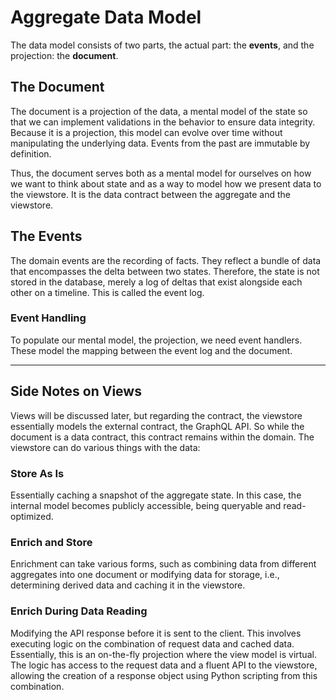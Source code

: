 # Aggregate Data Model

The data model consists of two parts, the actual part: the **events**, and the projection: the **document**.

## The Document
The document is a projection of the data, a mental model of the state so that we can implement validations in the behavior to ensure data integrity. Because it is a projection, this model can evolve over time without manipulating the underlying data. Events from the past are immutable by definition.

Thus, the document serves both as a mental model for ourselves on how we want to think about state and as a way to model how we present data to the viewstore. It is the data contract between the aggregate and the viewstore.

## The Events
The domain events are the recording of facts. They reflect a bundle of data that encompasses the delta between two states. Therefore, the state is not stored in the database, merely a log of deltas that exist alongside each other on a timeline. This is called the event log.

### Event Handling
To populate our mental model, the projection, we need event handlers. These model the mapping between the event log and the document.

----

## Side Notes on Views
Views will be discussed later, but regarding the contract, the viewstore essentially models the external contract, the GraphQL API. So while the document is a data contract, this contract remains within the domain. The viewstore can do various things with the data:

### Store As Is
Essentially caching a snapshot of the aggregate state. In this case, the internal model becomes publicly accessible, being queryable and read-optimized.

### Enrich and Store
Enrichment can take various forms, such as combining data from different aggregates into one document or modifying data for storage, i.e., determining derived data and caching it in the viewstore.

### Enrich During Data Reading
Modifying the API response before it is sent to the client. This involves executing logic on the combination of request data and cached data. Essentially, this is an on-the-fly projection where the view model is virtual. The logic has access to the request data and a fluent API to the viewstore, allowing the creation of a response object using Python scripting from this combination.